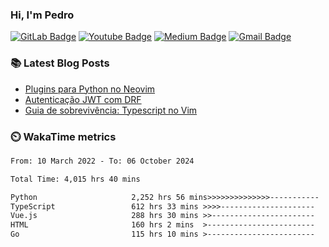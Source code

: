 ### Hi, I'm Pedro


[![GitLab Badge](https://img.shields.io/badge/-peidrao-7759C2?style=flat-square&logo=Gitlab&logoColor=white&link=peidrao)](https://gitlab.com/peidrao)
[![Youtube Badge](https://img.shields.io/badge/-PedroFonseca-E24329?style=flat-square&logo=youtube&logoColor=white&link=https://www.youtube.com/c/PedroFonseca)](https://www.youtube.com/channel/UCNwiRpXEAIvKDQiGVRuHkcw)
[![Medium Badge](https://img.shields.io/badge/-@peidrao-FC6D26?style=flat-square&logo=Medium&link=https://medium.com/@peidrao/)](https://medium.com/@peidrao)
[![Gmail Badge](https://img.shields.io/badge/-contatopedrorn@gmail.com-FCA326?style=flat-square&logo=Gmail&logoColor=white&link=mailto:contatopedrorn@gmail.com)](mailto:contatopedrorn@gmail.com)

### :books: Latest Blog Posts

- [Plugins para Python no Neovim](https://medium.com/@peidrao/plugins-para-python-no-neovim-d588c53fa1bb)
- [Autenticação JWT com DRF](https://medium.com/@peidrao/autentica%C3%A7%C3%A3o-jwt-com-drf-295543744f63)
- [Guia de sobrevivência: Typescript no Vim](https://medium.com/@peidrao/guia-de-sobreviv%C3%AAncia-typescript-no-vim-81d514b9abaf)


### :timer_clock: WakaTime metrics

<!--START_SECTION:waka-->

```txt
From: 10 March 2022 - To: 06 October 2024

Total Time: 4,015 hrs 40 mins

Python                     2,252 hrs 56 mins>>>>>>>>>>>>>>-----------   56.10 %
TypeScript                 612 hrs 33 mins >>>>---------------------   15.25 %
Vue.js                     288 hrs 30 mins >>-----------------------   07.18 %
HTML                       160 hrs 2 mins  >------------------------   03.99 %
Go                         115 hrs 10 mins >------------------------   02.87 %
```

<!--END_SECTION:waka-->

